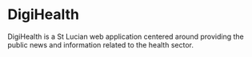 # DigiHealth
DigiHealth is a St Lucian web application centered around providing the public news and information related to the health sector.
